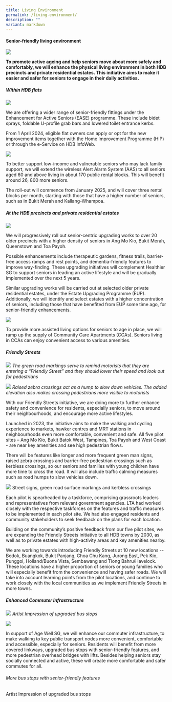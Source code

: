 ```yaml
---
title: Living Environment
permalink: /living-environment/
description: ""
variant: markdown
---
```

#### Senior-friendly living environment ####

![](/images/living%20environment%20banner%20(2).jpg)

**To promote active ageing and help seniors move about more safely and comfortably, we will enhance the physical living environment in both HDB precincts and private residential estates. This initiative aims to make it easier and safer for seniors to engage in their daily activities.**

##### Within HDB flats #####

![](/images/ease-2.jpg)

We are offering a wider range of senior-friendly fittings under the Enhancement for Active Seniors (EASE) programme. These include bidet sprays, foldable U-profile grab bars and lowered toilet entrance kerbs.

From 1 April 2024, eligible flat owners can apply or opt for the new improvement items together with the Home Improvement Programme (HIP) or through the e-Service on HDB InfoWeb.

![](/images/toilet.png)

To better support low-income and vulnerable seniors who may lack family support, we will extend the wireless Alert Alarm System (AAS) to all seniors aged 60 and above living in about 170 public rental blocks. This will benefit around 26, 800 more seniors.

The roll-out will commence from January 2025, and will cover three rental blocks per month, starting with those that have a higher number of seniors, such as in Bukit Merah and Kallang-Whampoa.

##### At the HDB precincts and private residential estates #####

![](/images/seniorfriendly%20(2).jpg)

We will progressively roll out senior-centric upgrading works to over 20 older precincts with a higher density of seniors in Ang Mo Kio, Bukit Merah, Queenstown and Toa Payoh. 

Possible enhancements include therapeutic gardens, fitness trails, barrier-free access ramps and rest points, and dementia-friendly features to improve way-finding. These upgrading initiatives will complement Healthier SG to support seniors in leading an active lifestyle and will be gradually implemented over the next 5 years.

Similar upgrading works will be carried out at selected older private residential estates, under the Estate Upgrading Programme (EUP). Additionally, we will identify and select estates with a higher concentration of seniors, including those that have benefited from EUP some time ago, for senior-friendly enhancements.

![](/images/cca%20(2).jpg)

To provide more assisted living options for seniors to age in place, we will ramp up the supply of Community Care Apartments (CCAs). Seniors living in CCAs can enjoy convenient access to various amenities. 

##### Friendly Streets #####

![](/images/friendly_streets_initiative.jpg)
*The green road markings serve to remind motorists that they are entering a “Friendly Street” and they should lower their speed and look out for pedestrians*  


 ![](/images/friendly_streets_initiative_2_.jpg)
*Raised zebra crossings act as a hump to slow down vehicles. The added elevation also makes crossing pedestrians more visible to motorists*

With our Friendly Streets initiative, we are doing more to further enhance safety and convenience for residents, especially seniors, to move around their neighbourhoods, and encourage more active lifestyles.   

Launched in 2023, the initiative aims to make the walking and cycling experience to markets, hawker centres and MRT stations in neighbourhoods even more comfortable, convenient and safe. All five pilot sites – Ang Mo Kio, Bukit Batok West, Tampines, Toa Payoh and West Coast - are near key amenities and see high pedestrian flows.   

There will be features like longer and more frequent green man signs, raised zebra crossings and barrier-free pedestrian crossings such as kerbless crossings, so our seniors and families with young children have more time to cross the road. It will also include traffic calming measures such as road humps to slow vehicles down.

 
![](/images/Picture4.png)
 Street signs, green road surface markings and kerbless crossings

Each pilot is spearheaded by a taskforce, comprising grassroots leaders and representatives from relevant government agencies. LTA had worked closely with the respective taskforces on the features and traffic measures to be implemented in each pilot site. We had also engaged residents and community stakeholders to seek feedback on the plans for each location.  


Building on the community’s positive feedback from our five pilot sites, we are expanding the Friendly Streets initiative to all HDB towns by 2030, as well as to private estates with high-activity areas and key amenities nearby.  


We are working towards introducing Friendly Streets at 10 new locations -- Bedok, Buangkok, Bukit Panjang, Choa Chu Kang, Jurong East, Pek Kio, Punggol, Holland/Buona Vista, Sembawang and Tiong Bahru/Havelock. These locations have a higher proportion of seniors or young families who will especially benefit from the convenience and having safer roads. We will take into account learning points from the pilot locations, and continue to work closely with the local communities as we implement Friendly Streets in more towns.

##### Enhanced Commuter Infrastructure 
##### 

![](/images/Artist_impression_of_upgraded_bus_stop.png)
*Artist Impression of upgraded bus stops*

![](/images/busstop.jpg)

In support of Age Well SG, we will enhance our commuter infrastructure, to make walking to key public transport nodes more convenient, comfortable and accessible, especially for seniors. Residents will benefit from more covered linkways, upgraded bus stops with senior-friendly features, and more pedestrian overhead bridges with lifts. Besides helping seniors stay socially connected and active, these will create more comfortable and safer commutes for all. 

###### More bus stops with senior-friendly features 
###### 
Artist Impression of upgraded bus stops
